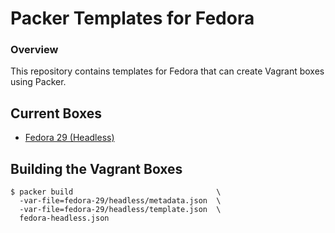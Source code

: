 # Packer Templates for Fedora

### Overview

This repository contains templates for Fedora that can create Vagrant boxes using Packer.

## Current Boxes

* [Fedora 29 (Headless)](https://app.vagrantup.com/ahstn/boxes/fedora-29-headless)

## Building the Vagrant Boxes

```
$ packer build                                \
  -var-file=fedora-29/headless/metadata.json  \
  -var-file=fedora-29/headless/template.json  \
  fedora-headless.json
```
